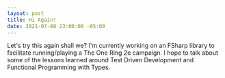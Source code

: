 ```yaml
---
layout: post
title: Hi Again!
date: 2021-07-08 23:00:00 -05:00
---
```

Let's try this again shall we? I'm currently working on an FSharp library to
facilitate running/playing a The One Ring 2e campaign. I hope to talk about
some of the lessons learned around Test Driven Development and Functional
Programming with Types.
